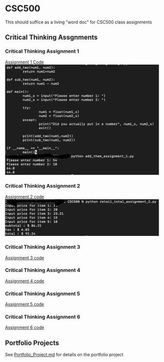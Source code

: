 # CSC500
This should suffice as a living "word doc" for CSC500 class assignments
## Critical Thinking Assgnments
### Critical Thinking Assignment 1

[Assignment 1 Code](add_them_assignment.py)
![Assignment 1 Running code](./images/Sikora_Assignment_1_Option_1.png)

### Critical Thinking Assignment 2

[Assignment 2 code](retail_total_assignment_2.py)
![Assignment 2](./images/Sikora_Assignment_2.png)

### Critical Thinking Assignment 3

[Assignment 3 code](alarm_time_assignment_3.py)

### Critical Thinking Assignment 4

[Assignment 4 code](rainfall_assignment_4.py)

### Critical Thinking Assignment 5

[Assignment 5 code](book_club_assingment_5.py)

### Critical Thinking Assignment 6

[Assignment 6 code](o2_course_info_assignment_6.py)

## Portfolio Projects
See [Portfolio_Project.md](Portfolio_Project.md) for details on the portfolio project

